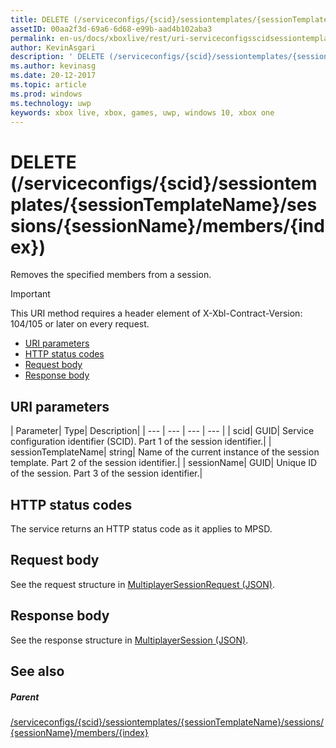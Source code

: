 ```yaml
---
title: DELETE (/serviceconfigs/{scid}/sessiontemplates/{sessionTemplateName}/sessions/{sessionName}/members/{index})
assetID: 00aa2f3d-69a6-6d68-e99b-aad4b102aba3
permalink: en-us/docs/xboxlive/rest/uri-serviceconfigsscidsessiontemplatessessiontemplatenamesessionnamemembersindexdelete.html
author: KevinAsgari
description: ' DELETE (/serviceconfigs/{scid}/sessiontemplates/{sessionTemplateName}/sessions/{sessionName}/members/{index})'
ms.author: kevinasg
ms.date: 20-12-2017
ms.topic: article
ms.prod: windows
ms.technology: uwp
keywords: xbox live, xbox, games, uwp, windows 10, xbox one
---
```



# DELETE (/serviceconfigs/{scid}/sessiontemplates/{sessionTemplateName}/sessions/{sessionName}/members/{index})
Removes the specified members from a session.

> [!IMPORTANT]
> This URI method requires a header element of X-Xbl-Contract-Version: 104/105 or later on every request.

  * [URI parameters](#ID4ET)
  * [HTTP status codes](#ID4E5)
  * [Request body](#ID4EFB)
  * [Response body](#ID4EOB)

<a id="ID4ET"></a>


## URI parameters

| Parameter| Type| Description|
| --- | --- | --- | --- |
| scid| GUID| Service configuration identifier (SCID). Part 1 of the session identifier.|
| sessionTemplateName| string| Name of the current instance of the session template. Part 2 of the session identifier.|
| sessionName| GUID| Unique ID of the session. Part 3 of the session identifier.|

<a id="ID4E5"></a>


## HTTP status codes
The service returns an HTTP status code as it applies to MPSD.  
<a id="ID4EFB"></a>


## Request body
See the request structure in [MultiplayerSessionRequest (JSON)](../../json/json-multiplayersessionrequest.md).  
<a id="ID4EOB"></a>


## Response body
See the response structure in [MultiplayerSession (JSON)](../../json/json-multiplayersession.md).  
<a id="ID4EYB"></a>


## See also

<a id="ID4E1B"></a>


##### Parent

[/serviceconfigs/{scid}/sessiontemplates/{sessionTemplateName}/sessions/{sessionName}/members/{index}](uri-serviceconfigsscidsessiontemplatessessiontemplatenamesessionnamemembersindex.md)
